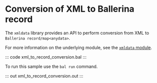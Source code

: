 # Conversion of XML to Ballerina record

The `xmldata` library provides an API to perform conversion from XML to `Ballerina record/map<anydata>`.

For more information on the underlying module, see the [`xmldata` module](https://docs.central.ballerina.io/ballerina/xmldata/latest/).

::: code xml_to_record_conversion.bal :::

To run this sample use the `bal run` command.

::: out xml_to_record_conversion.out :::